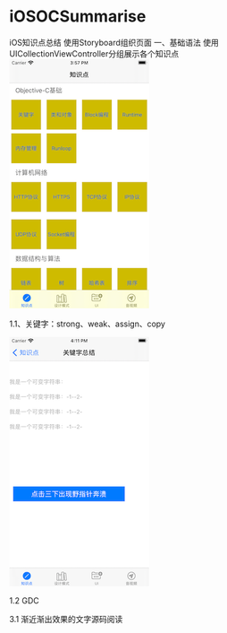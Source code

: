 # iOSOCSummarise
 iOS知识点总结
 使用Storyboard组织页面
 一、基础语法
 使用UICollectionViewController分组展示各个知识点
 ![image](https://github.com/Ahaoplus/iOSOCSummarise/blob/master/Snapshots/tabbar0.png)
 
   1.1、关键字：strong、weak、assign、copy
   
   ![image](https://github.com/Ahaoplus/iOSOCSummarise/blob/master/Snapshots/oc-keywords.png)

   1.2 GDC

   3.1 渐近渐出效果的文字源码阅读
   

